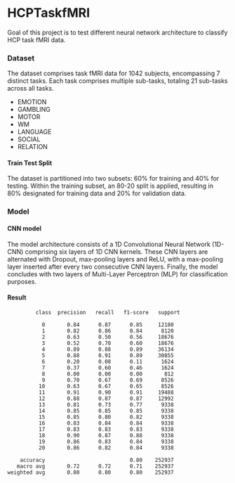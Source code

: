 # HCPTaskfMRI
Goal of this project is to test different neural network architecture to classify HCP task fMRI data.

### Dataset
The dataset comprises task fMRI data for 1042 subjects, encompassing 7 distinct tasks. Each task comprises multiple sub-tasks, totaling 21 sub-tasks across all tasks.

* EMOTION
* GAMBLING
* MOTOR
* WM
* LANGUAGE
* SOCIAL
* RELATION

#### Train Test Split
The dataset is partitioned into two subsets: 60% for training and 40% for testing. Within the training subset, an 80-20 split is applied, resulting in 80% designated for training data and 20% for validation data.

### Model
#### CNN model
The model architecture consists of a 1D Convolutional Neural Network (1D-CNN) comprising six layers of 1D CNN kernels. These CNN layers are alternated with Dropout, max-pooling layers and ReLU, with a max-pooling layer inserted after every two consecutive CNN layers. Finally, the model concludes with two layers of Multi-Layer Perceptron (MLP) for classification purposes.
#### Result
```
         class  precision   recall   f1-score   support

           0       0.84      0.87      0.85     12180
           1       0.82      0.86      0.84      8120
           2       0.63      0.50      0.56     18676
           3       0.52      0.70      0.60     18676
           4       0.89      0.88      0.89     36134
           5       0.88      0.91      0.89     30855
           6       0.20      0.08      0.11      1624
           7       0.37      0.60      0.46      1624
           8       0.00      0.00      0.00       812
           9       0.70      0.67      0.69      8526
          10       0.63      0.67      0.65      8526
          11       0.91      0.90      0.91     19488
          12       0.88      0.87      0.87     12992
          13       0.81      0.73      0.77      9338
          14       0.85      0.85      0.85      9338
          15       0.85      0.80      0.82      9338
          16       0.83      0.84      0.84      9338
          17       0.83      0.83      0.83      9338
          18       0.90      0.87      0.88      9338
          19       0.86      0.83      0.84      9338
          20       0.86      0.82      0.84      9338

    accuracy                           0.80    252937
   macro avg       0.72      0.72      0.71    252937
weighted avg       0.80      0.80      0.80    252937
```
